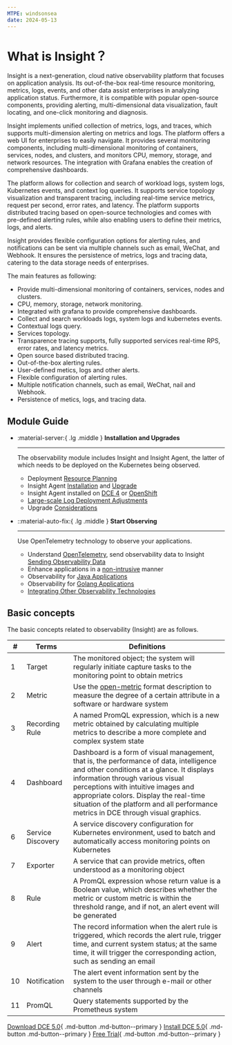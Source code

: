 ```yaml
---
MTPE: windsonsea
date: 2024-05-13
---
```


# What is Insight？

Insight is a next-generation, cloud native observability platform that focuses on application analysis.
Its out-of-the-box real-time resource monitoring, metrics, logs, events, and other data assist enterprises
in analyzing application status. Furthermore, it is compatible with popular open-source components,
providing alerting, multi-dimensional data visualization, fault locating, and one-click monitoring and diagnosis.

Insight implements unified collection of metrics, logs, and traces, which supports multi-dimension alerting
on metrics and logs. The platform offers a web UI for enterprises to easily navigate. It provides several
monitoring components, including multi-dimensional monitoring of containers, services, nodes, and clusters,
and monitors CPU, memory, storage, and network resources. The integration with Grafana enables the creation of
comprehensive dashboards.

The platform allows for collection and search of workload logs, system logs, Kubernetes events,
and context log queries. It supports service topology visualization and transparent tracing,
including real-time service metrics, request per second, error rates, and latency. The platform
supports distributed tracing based on open-source technologies and comes with pre-defined alerting rules,
while also enabling users to define their metrics, logs, and alerts.

Insight provides flexible configuration options for alerting rules, and notifications can be sent
via multiple channels such as email, WeChat, and Webhook. It ensures the persistence of metrics,
logs and tracing data, catering to the data storage needs of enterprises.

The main features as following:

- Provide multi-dimensional monitoring of containers, services, nodes and clusters.
- CPU, memory, storage, network monitoring.
- Integrated with grafana to provide comprehensive dashboards.
- Collect and search workloads logs, system logs and kubernetes events.
- Contextual logs query.
- Services topology.
- Transparence tracing supports, fully supported services real-time RPS, error rates, and latency metrics.
- Open source based distributed tracing.
- Out-of-the-box alerting rules.
- User-defined metics, logs and other alerts.
- Flexible configuration of alerting rules.
- Multiple notification channels, such as email, WeChat, nail and Webhook.
- Persistence of metics, logs, and tracing data.

## Module Guide

<div class="grid cards" markdown>

- :material-server:{ .lg .middle } __Installation and Upgrades__

    ---

    The observability module includes Insight and Insight Agent, the latter of which needs to be deployed on the Kubernetes being observed.

    - Deployment [Resource Planning](../quickstart/res-plan/index.md)
    - Insight Agent [Installation](../quickstart/install/install-agent.md) and [Upgrade](../quickstart/install/offline-install.md)
    - Insight Agent installed on [DCE 4](../quickstart/other/install-agentindce.md) or [OpenShift](../quickstart/other/install-agent-on-ocp.md)
    - [Large-scale Log Deployment Adjustments](../best-practice/insight-kafka.md)
    - Upgrade [Considerations](../quickstart/install/upgrade-note.md)

- ::material-auto-fix:{ .lg .middle } __Start Observing__

    ---

    Use OpenTelemetry technology to observe your applications.

    - Understand [OpenTelemetry](../quickstart/otel/otel.md), send observability data to Insight [Sending Observability Data](../quickstart/otel/send_tracing_to_insight.md)
    - Enhance applications in a [non-intrusive](../quickstart/otel/operator.md) manner
    - Observability for [Java Applications](../quickstart/jvm-monitor/jvm-catelogy.md)
    - Observability for [Golang Applications](../quickstart/otel/golang.md)
    - [Integrating Other Observability Technologies](../best-practice/sw-to-otel.md)

</div>

## Basic concepts

The basic concepts related to observability (Insight) are as follows.

| # | Terms | Definitions |
| - | ----- | ---------- |
| 1 | Target | The monitored object; the system will regularly initiate capture tasks to the monitoring point to obtain metrics |
| 2 | Metric | Use the [open-metric](https://openmetrics.io/) format description to measure the degree of a certain attribute in a software or hardware system |
| 3 | Recording Rule | A named PromQL expression, which is a new metric obtained by calculating multiple metrics to describe a more complete and complex system state |
| 4 | Dashboard | Dashboard is a form of visual management, that is, the performance of data, intelligence and other conditions at a glance. It displays information through various visual perceptions with intuitive images and appropriate colors. Display the real-time situation of the platform and all performance metrics in DCE through visual graphics. |
| 6 | Service Discovery | A service discovery configuration for Kubernetes environment, used to batch and automatically access monitoring points on Kubernetes |
| 7 | Exporter | A service that can provide metrics, often understood as a monitoring object |
| 8 | Rule | A PromQL expression whose return value is a Boolean value, which describes whether the metric or custom metric is within the threshold range, and if not, an alert event will be generated |
| 9 | Alert | The record information when the alert rule is triggered, which records the alert rule, trigger time, and current system status; at the same time, it will trigger the corresponding action, such as sending an email |
| 10 | Notification | The alert event information sent by the system to the user through e-mail or other channels |
| 11 | PromQL | Query statements supported by the Prometheus system |

[Download DCE 5.0](../../download/index.md){ .md-button .md-button--primary }
[Install DCE 5.0](../../install/index.md){ .md-button .md-button--primary }
[Free Trial](../../dce/license0.md){ .md-button .md-button--primary }
